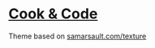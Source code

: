 # [Cook & Code](cookncode.com)

Theme based on [samarsault.com/texture](https://github.com/samarsault/texture)

